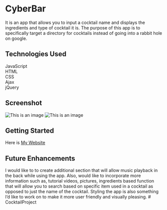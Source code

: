 # CyberBar
It is an app that allows you to input a cocktail name and displays the ingredients and type of cocktail it is. The purpose of this app is to specifically target a directory for cocktails instead of going into a rabbit hole on google. 

## Technologies Used
JavaScript<br>
HTML<br>
CSS<br>
Ajax<br>
jQuery

## Screenshot
![This is an image](https://i.imgur.com/zYHCV4b.png)
![This is an image](https://i.imgur.com/gXh617x.png)

## Getting Started 
Here is [My Website](https://cyberbar.netlify.app/)

## Future Enhancements
I would like to to create additional section that will allow music playback in the back while using the app. Also, would like to incorporate more information such as, tutorial videos, pictures, ingredients based function that will allow you to search based on specific item used in a cocktail as opposed to just the name of the cocktail. Styling the app is also something I’d like to work on to make it more user friendly and visually pleasing. # CocktailProject
